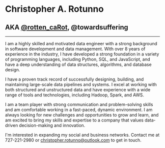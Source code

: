 # Christopher A. Rotunno
## AKA [@rotten_caRot](https://carot.io/), @towardsuffering
--- 
I am a highly skilled and motivated data engineer with a strong background in software development and data management. With over 8 years of experience in the industry, I have developed a strong foundation in a variety of programming languages, including Python, SQL, and JavaScript, and have a deep understanding of data structures, algorithms, and database design.

I have a proven track record of successfully designing, building, and maintaining large-scale data pipelines and systems. I excel at working with both structured and unstructured data and have experience with a wide range of tools and technologies, including Hadoop, Spark, and AWS.

I am a team player with strong communication and problem-solving skills and am comfortable working in a fast-paced, dynamic environment. I am always looking for new challenges and opportunities to grow and learn, and am excited to bring my skills and expertise to a company that values data-driven decision-making and innovation.

I'm interested in expanding my social and business networks. Contact me at 727-221-2980 or christopher.rotunno@outlook.com to get in touch.

<!---
towardsuffering/towardsuffering is a ✨ special ✨ repository because its `README.md` (this file) appears on your GitHub profile.
You can click the Preview link to take a look at your changes.
--->
